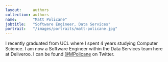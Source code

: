 ```yaml
---
layout:     authors
collection: authors
name:       "Matt Policane"
jobtitle:   "Software Engineer, Data Services"
portrait:   "/images/portraits/matt-policane.jpg"
---
```


I recently graduated from UCL where I spent 4 years studying Computer Science. I am now a Software Engineer within the Data Services team here at Deliveroo. I can be found [@MPolicane](https://twitter.com/MPolicane) on Twitter.

